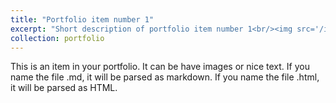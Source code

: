 ```yaml
---
title: "Portfolio item number 1"
excerpt: "Short description of portfolio item number 1<br/><img src='/image/500x200.png'>"
collection: portfolio
---
```


This is an item in your portfolio. It can be have images or nice text. If you name the file .md, it will be parsed as markdown. If you name the file .html, it will be parsed as HTML. 
